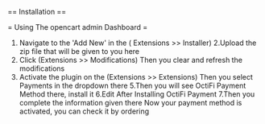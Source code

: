 == Installation ==

= Using The opencart admin Dashboard =

1. Navigate to the 'Add New' in the ( Extensions >> Installer)
2.Upload the zip file that will be given to you here
3. Click (Extensions >> Modifications) Then you clear and refresh the modifications
4. Activate the plugin on the (Extensions >> Extensions) Then you select Payments in the dropdown there
5.Then you will see OctiFi Payment Method there, install it
6.Edit After Installing OctiFi Payment
7.Then you complete the information given there
Now your payment method is activated, you can check it by ordering
